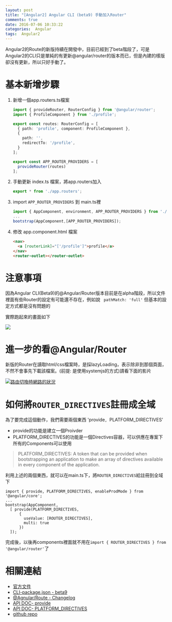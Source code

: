 ```yaml
---
layout: post
title: "[Angular2] Angular CLI (beta9) 手動加入Router"
comments: true
date: 2016-07-06 10:33:22
categories:  Angular
tags:  Angular2
---
```


Angular2的Route的新版持續在開發中，目前已經到了beta階段了，可是Angular2的CLI只是單純的有更新@angular/router的版本而已，但是內建的樣版卻沒有更新，所以只好手動了。


<!-- more -->

# 基本新增步驟

1. 新增一個app.routers.ts檔案

   ```typescript
   import { provideRouter, RouterConfig } from '@angular/router';
   import { ProfileComponent } from './profile';

   export const routes: RouterConfig = [
     { path: 'profile', component: ProfileComponent },
     {
       path: '',
       redirectTo: '/profile',
     }
   ];

   export const APP_ROUTER_PROVIDERS = [
     provideRouter(routes)
   ];	
   ```

2. 手動更新 index.ts 檔案，將app.routers加入
   ```typescript
   export * from './app.routers';
   ```

3. import `APP_ROUTER_PROVIDERS` 到 main.ts裡
   ```typescript
   import { AppComponent, environment, APP_ROUTER_PROVIDERS } from './app/';
   ...
   bootstrap(AppComponent,[APP_ROUTER_PROVIDERS]);
   ```

4. 修改 app.component.html 檔案
   ``` html
   <nav>
     <a [routerLink]="['/profile']">profile</a>
   </nav>
   <router-outlet></router-outlet>
   ```

# 注意事項

因為Angular CLI(Beta9)的@Angular/Router版本目前是在alpha階段，所以文件裡面有些Router的設定有可能還不存在，例如說 ` pathMatch: 'full'` 但基本的設定方式都是沒有問題的

實際跑起來的畫面如下

![](https://farm8.staticflickr.com/7291/28040799221_43163b7050_o.png)

# 進一步的看@Angular/Router

新版的Router在讀取html/css檔案時，是採lazyLoading，表示除非到那個頁面，不然不會事先下載該檔案。(前提: 是使用systemjs的方式)請看下面的影片

[![路由切換時網路的狀況](https://img.youtube.com/vi/6OWRPws68Uw/0.jpg)](https://www.youtube.com/watch?v=6OWRPws68Uw)

# 如何將`ROUTER_DIRECTIVES`註冊成全域

為了要完成這個動作，我們需要兩個東西 'provide`, `PLATFORM_DIRECTIVES'

- provide的功能是建立一個Proivder
- PLATFORM_DIRECTIVES的功能是一個Directives容器，可以供應在專案下所有的Components可以使用
> PLATFORM_DIRECTIVES: A token that can be provided when bootstrapping an application to make an array of directives available in every component of the application.

利用上述的兩個東西，就可以在main.ts下，將`ROUTER_DIRECTIVES`給註冊到全域下
```
import { provide, PLATFORM_DIRECTIVES, enableProdMode } from '@angular/core';
...
bootstrap(AppComponent,
  [ provide(PLATFORM_DIRECTIVES,
      {
        useValue: [ROUTER_DIRECTIVES],
        multi: true
      })
  ]);
```
完成後，以後再components裡面就不用在`import { ROUTER_DIRECTIVES } from '@angular/router'`了

# 相關連結

* [官方文件](https://angular.io/docs/ts/latest/guide/router.html)
* [CLI-package.json - beta9](https://github.com/angular/angular-cli/blob/v1.0.0-beta.9/addon/ng2/blueprints/ng2/files/package.json)
* [@Agnular/Route - Changelog](https://github.com/angular/angular/blob/master/modules/%40angular/router/CHANGELOG.md)
* [API DOC- provide](https://angular.io/docs/ts/latest/api/core/index/provide-function.html)
* [API DOC- PLATFORM_DIRECTIVES](https://angular.io/docs/ts/latest/api/core/index/PLATFORM_DIRECTIVES-let.html)
* [github repo](https://github.com/chgc/demo-angular2-router)




